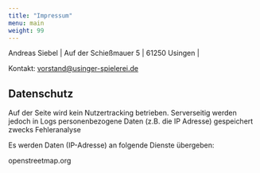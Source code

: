```yaml
---
title: "Impressum"
menu: main
weight: 99
---
```


Andreas Siebel |
Auf der Schießmauer 5 |
61250 Usingen |

Kontakt: vorstand@usinger-spielerei.de


## Datenschutz

Auf der Seite wird kein Nutzertracking betrieben. Serverseitig werden jedoch in Logs personenbezogene Daten (z.B. die IP Adresse) gespeichert zwecks Fehleranalyse

Es werden Daten (IP-Adresse) an folgende Dienste übergeben:

openstreetmap.org
